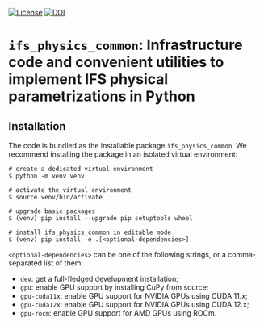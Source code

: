 [![License](https://img.shields.io/badge/License-Apache_2.0-blue.svg)](https://opensource.org/licenses/Apache-2.0)
[![DOI](https://zenodo.org/badge/648628474.svg)](https://zenodo.org/doi/10.5281/zenodo.11153741)

# `ifs_physics_common`: Infrastructure code and convenient utilities to implement IFS physical parametrizations in Python

## Installation

The code is bundled as the installable package `ifs_physics_common`. We recommend installing the package in an isolated virtual environment:

```shell
# create a dedicated virtual environment
$ python -m venv venv

# activate the virtual environment
$ source venv/bin/activate

# upgrade basic packages
$ (venv) pip install --upgrade pip setuptools wheel

# install ifs_physics_common in editable mode
$ (venv) pip install -e .[<optional-dependencies>]
```

`<optional-dependencies>` can be one of the following strings, or a comma-separated list of them:

* `dev`: get a full-fledged development installation;
* `gpu`: enable GPU support by installing CuPy from source;
* `gpu-cuda11x`: enable GPU support for NVIDIA GPUs using CUDA 11.x;
* `gpu-cuda12x`: enable GPU support for NVIDIA GPUs using CUDA 12.x;
* `gpu-rocm`: enable GPU support for AMD GPUs using ROCm.
